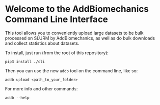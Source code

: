 # Welcome to the AddBiomechanics Command Line Interface

This tool allows you to conveniently upload large datasets to be bulk processed on SLURM by AddBiomechanics, as well as do bulk downloads and collect statistics about datasets.

To install, just run (from the root of this repository):

`pip3 install ./cli`

Then you can use the new `addb` tool on the command line, like so:

`addb upload <path_to_your_folder>`

For more info and other commands:

`addb --help`
